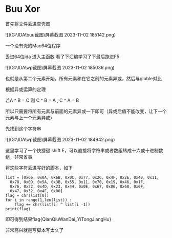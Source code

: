 # Buu Xor

首先将文件丢进查壳器

![](G:\IDA\buu截图\屏幕截图 2023-11-02 185142.png)

一个没有壳的Mac64位程序

丢进64位ida 进入主函数 看了下汇编学习了下最后跑进F5

![](G:\IDA\wp截图\屏幕截图 2023-11-02 185036.png)

也就是从第二个元素开始，所有元素和在它之前的元素异或，然后与globle对比

根据异或运算的定理

若A ^ B = C 则 C ^ B = A , C ^ A = B

所以只需要将所有元素与前面的元素异或一下即可（异或后值不能改变，让下一个元素与上一个元素异或）

先找到这个字符串

![](G:\IDA\wp截图\屏幕截图 2023-11-02 184942.png)

这里学习了一个快捷键 shift E，可以直接将字符串或者数组转成十六或十进制数组，非常省事

将这些字符丢进写好的脚本，如下

```
list = [0x66, 0x0A, 0x6B, 0x0C, 0x77, 0x26, 0x4F, 0x2E, 0x40, 0x11,
  0x78, 0x0D, 0x5A, 0x3B, 0x55, 0x11, 0x70, 0x19, 0x46, 0x1F,
  0x76, 0x22, 0x4D, 0x23, 0x44, 0x0E, 0x67, 0x06, 0x68, 0x0F,
  0x47, 0x32, 0x4F, 0x00]
flag = chr(list[0])
for i in range(1,len(list)) :
    flag += chr(list[i] ^ list[i -1])
print(flag)
```

即可得到结果flag{QianQiuWanDai_YiTongJiangHu}

非常高兴就是写脚本写太久了

